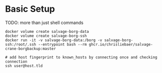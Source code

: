 # Basic Setup

TODO: more than just shell commands
```
docker volume create salvage-borg-data
docker volume create salvage-borg-ssh
docker run -it -v salvage-borg-data:/borg -v salvage-borg-ssh:/root/.ssh --entrypoint bash --rm ghcr.io/chrisliebaer/salvage-crane-borgbackup:master

# add host fingerprint to known_hosts by connecting once and checking connection
ssh user@host.tld
```